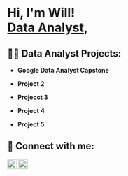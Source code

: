 <h1>Hi, I'm Will! <br/><a href="https://www.linkedin.com/in/will-pepper/">Data Analyst</a>, </h1>

<h2>👨‍💻 Data Analyst Projects:</h2>

- <b>Google Data Analyst Capstone</b>

- <b>Project 2</b>

- <b>Projecct 3</b>

- <b>Project 4</b>

- <b>Project 5</b>


<h2> 🤳 Connect with me:</h2>


[<img align="left" alt="JoshMadakor | LinkedIn" width="22px" src="https://cdn.jsdelivr.net/npm/simple-icons@v3/icons/linkedin.svg" />][linkedin]
[<img align="left" alt="JoshMadakor | Instagram" width="22px" src="https://cdn.jsdelivr.net/npm/simple-icons@v3/icons/instagram.svg" />][instagram]


[instagram]: https://www.instagram.com/willpepperr/
[linkedin]: https://www.linkedin.com/in/will-pepper/

